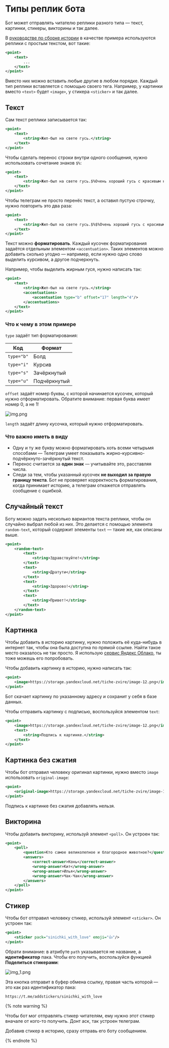 # Типы реплик бота

Бот может отправлять читателю реплики разного типа — текст, картинки, стикеры, викторины и так далее.

В [руководстве по сборке истории](build-basic-story.md) в качестве примера используются реплики с простым текстом, вот
такие:

```xml
<point>
    <text>
        ...
    </text>
</point>
```

Вместо них можно вставить любые другие в любом порядке. Каждый тип реплики вставляется с помощью своего тега. Например,
у картинки вместо `<text>` будет `<image>`, у стикера `<sticker>` и так далее.

## Текст

Сам текст реплики записывается так:

```xml
<point>
    <text>
        <string>Жил-был на свете гусь.</string>
    </text>
</point>
```

Чтобы сделать перенос строки внутри одного сообщения, нужно использовать сочетание знаков `$%`:

```xml
<point>
    <text>
        <string>Жил-был на свете гусь.$%Очень хороший гусь с красивым клювом и круглым пузиком.</string>
    </text>
</point>
```

Чтобы телеграм не просто перенёс текст, а оставил пустую строчку, нужно повторить это два раза:

```xml
<point>
    <text>
        <string>Жил-был на свете гусь.$%$%Очень хороший гусь с красивым клювом и круглым пузиком.</string>
    </text>
</point>
```

Текст можно **форматировать**. Каждый кусочек форматирования задаётся отдельным элементом `<accentuation>`. Таких
элементов можно добавить сколько угодно — например, если нужно одно слово выделить курсивом, а другое подчеркнуть.

Например, чтобы выделить жирным гуся, нужно написать так:

```xml
<point>
    <text>
        <string>Жил-был на свете гусь.</string>
        <accentuations>
            <accentuation type="b" offset="17" length="4"/>
        </accentuations>
    </text>
</point>
```

### Что к чему в этом примере

`type` задаёт тип форматирования:

| Код        | Формат       |
|------------|--------------|
| `type="b"` | Болд         |
| `type="i"` | Курсив       |
| `type="s"` | Зачёркнутый  |
| `type="u"` | Подчёркнутый |

`offset` задаёт номер буквы, с которой начинается кусочек, который нужно отформатировать. Обратите внимание: первая
буква имеет номер 0, а не 1!

![img.png](../_image/img_16.png)

`length` задаёт длину кусочка, который нужно отформатировать.

### Что важно иметь в виду

* Одну и ту же букву можно форматировать хоть всеми четырьмя способами — Телеграм умеет показывать
  жирно-курсивно-подчёркнуто-зачёркнутый текст.
* Перенос считается за **один знак** — учитывайте это, расставляя числа.
* Следи за тем, чтобы указанный кусочек **не выходил за правую границу текста**. Бот не проверяет корректность
  форматирования, когда принимает историю, а телеграм откажется отправлять сообщение с ошибкой.

## Случайный текст

Боту можно задать несколько вариантов текста реплики, чтобы он случайно выбрал любой из них. Это делается с помощью
элемента `random-text`, который содержит элементы `text` — такие же, как описаны выше.

```xml
<point>
    <random-text>
        <text>
            <string>Здравствуйте!</string>
        </text>
        <text>
            <string>Дратути</string>
        </text>
        <text>
            <string>Здорово!</string>
        </text>
        <text>
            <string>Привет!</string>
        </text>
    </random-text>
</point>
```

## Картинка

Чтобы добавить в историю картинку, нужно положить её куда-нибудь в интернет так, чтобы она была доступна по прямой
ссылке. Найти такое место оказалось не так просто. Я
использую [сервис Яндекс Облако](https://console.cloud.yandex.ru/folders/b1g0052uvs9tag5k5vd1/storage/buckets/tiche-zvire),
ты тоже можешь его попробовать.

Чтобы добавить картинку в историю, нужно написать так:

```xml
<point>
    <image>https://storage.yandexcloud.net/tiche-zvire/image-12.png</image>
</point>
```

Бот скачает картинку по указанному адресу и сохранит у себя в базе данных.

Чтобы отправить картинку с подписью, воспользуйся элементом `text`:

```xml
<point>
    <image>https://storage.yandexcloud.net/tiche-zvire/image-12.png</image>
    <text>
        <string>Подпись к картинке.</string>
    </text>
</point>
```

## Картинка без сжатия

Чтобы бот отправил человеку оригинал картинки, нужно вместо `image` использовать `original-image`:

```xml
<point>
    <original-image>https://storage.yandexcloud.net/tiche-zvire/image-12.png</original-image>
</point>
```

Подпись к картинке без сжатия добавлять нельзя.

## Викторина

Чтобы добавить викторину, используй элемент `<poll>`. Он устроен так:

```xml
<point>
    <poll>
        <question>Кто самое великолепное и благородное животное?</question>
        <answers>
            <correct-answer>Конь</correct-answer>
            <wrong-answer>Кит</wrong-answer>
            <wrong-answer>Илья</wrong-answer>
            <wrong-answer>Чак-Чак</wrong-answer>
        </answers>
    </poll>
</point>
```

## Стикер

Чтобы бот отправил человеку стикер, используй элемент `<sticker>`. Он устроен так:

```xml
<point>
    <sticker pack="sinichki_with_love" emoji="👍"/>
</point>
```

Обрати внимание: в атрибуте `path` указывается не название, а **идентификатор** пака. Чтобы его получить, воспользуйся
функцией **Поделиться стикерами**:

![img_1.png](../_image/img_17.png)

Эта кнопка отправит в буфер обмена ссылку, правая часть которой — это как раз идентификатор пака:

`https://t.me/addstickers/sinichki_with_love`

{% note warning %}

Чтобы бот мог отправлять стикер читателям, ему нужно этот стикер вначале от кого-то получить. Донт аск, так устроен
телеграм.

Добавив стикер в историю, сразу отправь его боту сообщением.

{% endnote %}